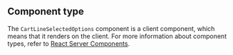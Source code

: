 ## Component type

The `CartLineSelectedOptions` component is a client component, which means that it renders on the client. For more information about component types, refer to [React Server Components](/custom-storefronts/hydrogen/framework/react-server-components).
